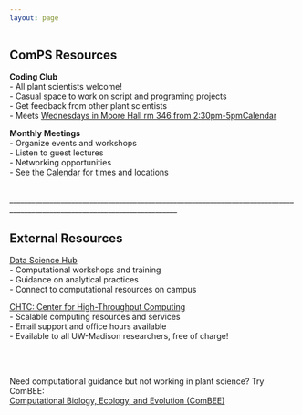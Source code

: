 ```yaml
---
layout: page
---
```


## ComPS Resources  
**Coding Club**  
    - All plant scientists welcome!  
    - Casual space to work on script and programing projects   
    - Get feedback from other plant scientists    
    - Meets [Wednesdays in Moore Hall rm 346 from 2:30pm-5pmCalendar](https://uw-madison-comps.github.io/calendar)
 
**Monthly Meetings**   
    - Organize events and workshops    
    - Listen to guest lectures    
    - Networking opportunities  
    - See the [Calendar](https://uw-madison-comps.github.io/calendar) for times and locations  

 <br>
 ____________________________________________________________________________________________________________________________   
 
## External Resources    
[Data Science Hub](https://datascience.wisc.edu/)  
    - Computational workshops and training  
    - Guidance on analytical practices  
    - Connect to computational resources on campus  
 
[CHTC: Center for High-Throughput Computing](http://chtc.cs.wisc.edu/check-quota.shtml)  
    - Scalable computing resources and services  
    - Email support and office hours available  
    - Evailable to all UW-Madison researchers, free of charge!  

<br>
<br>

Need computational guidance but not working in plant science? Try ComBEE:      
[Computational Biology, Ecology, and Evolution (ComBEE)](https://combee-uw-madison.github.io/studyGroup/) 

